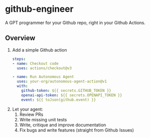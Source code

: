 # github-engineer
A GPT programmer for your Github repo, right in your Github Actions.

## Overview
1. Add a simple Github action
    ```yaml
    steps:
    - name: Checkout code
      uses: actions/checkout@v3

    - name: Run Autonomous Agent
      uses: your-org/autonomous-agent-action@v1
      with:
        github-token: ${{ secrets.GITHUB_TOKEN }}
        openai-api-token: ${{ secrets.OPENAPI_TOKEN }}
        event: ${{ toJson(github.event) }}
    ```
2. Let your agent:
   1. Review PRs
   2. Write missing unit tests
   3. Write, critique and improve documentation
   4. Fix bugs and write features (straight from Github Issues)
